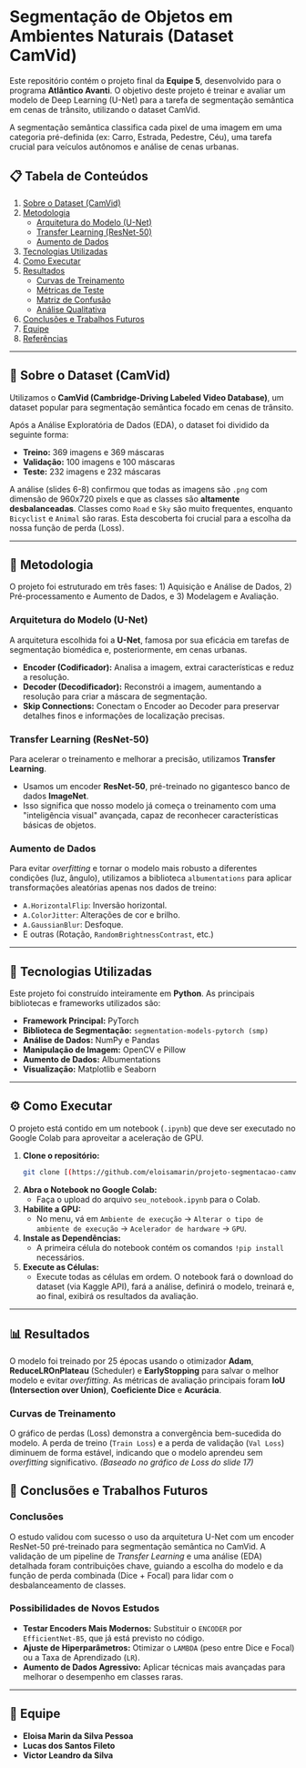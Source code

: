 # Segmentação de Objetos em Ambientes Naturais (Dataset CamVid)

Este repositório contém o projeto final da **Equipe 5**, desenvolvido para o programa **Atlântico Avanti**. O objetivo deste projeto é treinar e avaliar um modelo de Deep Learning (U-Net) para a tarefa de segmentação semântica em cenas de trânsito, utilizando o dataset CamVid.

A segmentação semântica classifica cada pixel de uma imagem em uma categoria pré-definida (ex: Carro, Estrada, Pedestre, Céu), uma tarefa crucial para veículos autônomos e análise de cenas urbanas.




## 📋 Tabela de Conteúdos
1.  [Sobre o Dataset (CamVid)](#-sobre-o-dataset-camvid)
2.  [Metodologia](#-metodologia)
    * [Arquitetura do Modelo (U-Net)](#arquitetura-do-modelo-u-net)
    * [Transfer Learning (ResNet-50)](#transfer-learning-resnet-50)
    * [Aumento de Dados](#aumento-de-dados)
3.  [Tecnologias Utilizadas](#-tecnologias-utilizadas)
4.  [Como Executar](#-como-executar)
5.  [Resultados](#-resultados)
    * [Curvas de Treinamento](#curvas-de-treinamento)
    * [Métricas de Teste](#métricas-de-teste)
    * [Matriz de Confusão](#matriz-de-confusão)
    * [Análise Qualitativa](#análise-qualitativa)
6.  [Conclusões e Trabalhos Futuros](#-conclusões-e-trabalhos-futuros)
7.  [Equipe](#-equipe)
8.  [Referências](#-referências)

---

## 💾 Sobre o Dataset (CamVid)

Utilizamos o **CamVid (Cambridge-Driving Labeled Video Database)**, um dataset popular para segmentação semântica focado em cenas de trânsito.

Após a Análise Exploratória de Dados (EDA), o dataset foi dividido da seguinte forma:
* **Treino:** 369 imagens e 369 máscaras
* **Validação:** 100 imagens e 100 máscaras
* **Teste:** 232 imagens e 232 máscaras

A análise (slides 6-8) confirmou que todas as imagens são `.png` com dimensão de 960x720 pixels e que as classes são **altamente desbalanceadas**. Classes como `Road` e `Sky` são muito frequentes, enquanto `Bicyclist` e `Animal` são raras. Esta descoberta foi crucial para a escolha da nossa função de perda (Loss).

---

## 🔬 Metodologia

O projeto foi estruturado em três fases: 1) Aquisição e Análise de Dados, 2) Pré-processamento e Aumento de Dados, e 3) Modelagem e Avaliação.

### Arquitetura do Modelo (U-Net)

A arquitetura escolhida foi a **U-Net**, famosa por sua eficácia em tarefas de segmentação biomédica e, posteriormente, em cenas urbanas.
* **Encoder (Codificador):** Analisa a imagem, extrai características e reduz a resolução.
* **Decoder (Decodificador):** Reconstrói a imagem, aumentando a resolução para criar a máscara de segmentação.
* **Skip Connections:** Conectam o Encoder ao Decoder para preservar detalhes finos e informações de localização precisas.

### Transfer Learning (ResNet-50)

Para acelerar o treinamento e melhorar a precisão, utilizamos **Transfer Learning**.
* Usamos um encoder **ResNet-50**, pré-treinado no gigantesco banco de dados **ImageNet**.
* Isso significa que nosso modelo já começa o treinamento com uma "inteligência visual" avançada, capaz de reconhecer características básicas de objetos.

### Aumento de Dados

Para evitar *overfitting* e tornar o modelo mais robusto a diferentes condições (luz, ângulo), utilizamos a biblioteca `albumentations` para aplicar transformações aleatórias apenas nos dados de treino:
* `A.HorizontalFlip`: Inversão horizontal.
* `A.ColorJitter`: Alterações de cor e brilho.
* `A.GaussianBlur`: Desfoque.
* E outras (Rotação, `RandomBrightnessContrast`, etc.)

---

## 🚀 Tecnologias Utilizadas

Este projeto foi construído inteiramente em **Python**. As principais bibliotecas e frameworks utilizados são:

* **Framework Principal:** PyTorch
* **Biblioteca de Segmentação:** `segmentation-models-pytorch (smp)`
* **Análise de Dados:** NumPy e Pandas
* **Manipulação de Imagem:** OpenCV e Pillow
* **Aumento de Dados:** Albumentations
* **Visualização:** Matplotlib e Seaborn

---

## ⚙️ Como Executar

O projeto está contido em um notebook (`.ipynb`) que deve ser executado no Google Colab para aproveitar a aceleração de GPU.

1.  **Clone o repositório:**
    ```bash
    git clone [(https://github.com/eloisamarin/projeto-segmentacao-camvid)]((https://github.com/eloisamarin/projeto-segmentacao-camvid))
    ```
2.  **Abra o Notebook no Google Colab:**
    * Faça o upload do arquivo `seu_notebook.ipynb` para o Colab.
3.  **Habilite a GPU:**
    * No menu, vá em `Ambiente de execução` -> `Alterar o tipo de ambiente de execução` -> `Acelerador de hardware` -> `GPU`.
4.  **Instale as Dependências:**
    * A primeira célula do notebook contém os comandos `!pip install` necessários.
5.  **Execute as Células:**
    * Execute todas as células em ordem. O notebook fará o download do dataset (via Kaggle API), fará a análise, definirá o modelo, treinará e, ao final, exibirá os resultados da avaliação.

---

## 📊 Resultados

O modelo foi treinado por 25 épocas usando o otimizador **Adam**, **ReduceLROnPlateau** (Scheduler) e **EarlyStopping** para salvar o melhor modelo e evitar *overfitting*. As métricas de avaliação principais foram **IoU (Intersection over Union)**, **Coeficiente Dice** e **Acurácia**.

### Curvas de Treinamento

O gráfico de perdas (Loss) demonstra a convergência bem-sucedida do modelo. A perda de treino (`Train Loss`) e a perda de validação (`Val Loss`) diminuem de forma estável, indicando que o modelo aprendeu sem *overfitting* significativo.
*(Baseado no gráfico de Loss do slide 17)*



## 🔮 Conclusões e Trabalhos Futuros

### Conclusões
O estudo validou com sucesso o uso da arquitetura U-Net com um encoder ResNet-50 pré-treinado para segmentação semântica no CamVid. A validação de um pipeline de *Transfer Learning* e uma análise (EDA) detalhada foram contribuições chave, guiando a escolha do modelo e da função de perda combinada (Dice + Focal) para lidar com o desbalanceamento de classes.

### Possibilidades de Novos Estudos
* **Testar Encoders Mais Modernos:** Substituir o `ENCODER` por `EfficientNet-B5`, que já está previsto no código.
* **Ajuste de Hiperparâmetros:** Otimizar o `LAMBDA` (peso entre Dice e Focal) ou a Taxa de Aprendizado (`LR`).
* **Aumento de Dados Agressivo:** Aplicar técnicas mais avançadas para melhorar o desempenho em classes raras.

---

## 👥 Equipe

* **Eloisa Marin da Silva Pessoa**
* **Lucas dos Santos Fileto**
* **Victor Leandro da Silva**
